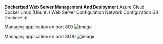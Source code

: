 **Dockerized Web Server Management And Deployment**
Azure Cloud
Docker
Linux (Ubuntu)
Web Server Configuration
Network Configuration
Git
DockerHub.

Managing application on port 800
![image](https://github.com/user-attachments/assets/890b7671-1594-4469-a339-3195582a067d)

Managing application on port 8000
![image](https://github.com/user-attachments/assets/749d8cca-7a61-4be2-a0c5-9bf9b5331bad)


